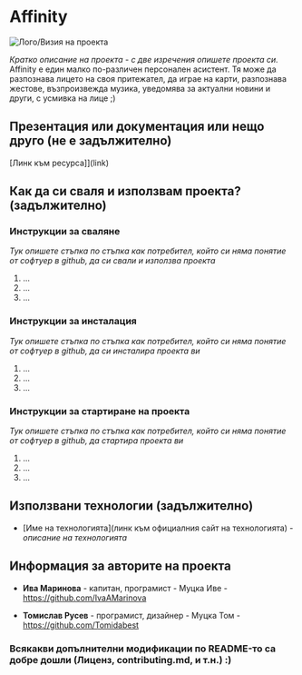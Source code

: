 # Affinity

![Лого/Визия на проекта](path_to_logo.png)

*Кратко описание на проекта - с две изречения опишете проекта си.* 
Affinity е един малко по-различен персонален асистент. Тя може да разпознава лицето на своя притежател, да играе на карти, разпознава жестове, възпроизвежда музика, уведомява за актуални новини и други, с усмивка на лице ;)

## Презентация или документация или нещо друго (не е задължително)
[Линк към ресурса]](link)


## Как да си сваля и използвам проекта? (задължително)

### Инструкции за сваляне
*Тук опишете стъпка по стъпка как потребител, който си няма понятие от софтуер в github, да си свали и използва проекта*

1) ...
2) ...
3) ...

### Инструкции за инсталация
*Тук опишете стъпка по стъпка как потребител, който си няма понятие от софтуер в github, да си инсталира проекта ви*

1) ...
2) ...
3) ...

### Инструкции за стартиране на проекта
*Тук опишете стъпка по стъпка как потребител, който си няма понятие от софтуер в github, да стартира проекта ви*

1) ...
2) ...
3) ...


## Използвани технологии (задължително)

* [Име на технологията](линк към официалния сайт на технологията) - *описание на технологията*

## Информация за авторите на проекта
* **Ива Маринова** - капитан, програмист - Муцка Иве - https://github.com/IvaAMarinova 

* **Томислав Русев** - програмист, дизайнер - Муцка Том - 
https://github.com/Tomidabest

### Всякакви допълнителни модификации по README-то са добре дошли (Лиценз, contributing.md, и т.н.) :)

